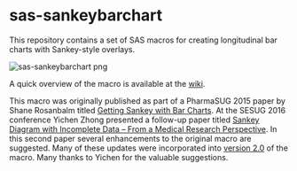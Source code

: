 # sas-sankeybarchart
This repository contains a set of SAS macros for creating longitudinal bar charts with Sankey-style overlays. 

![sas-sankeybarchart png](https://github.com/RhoInc/sas-sankeybarchart/blob/master/img/mo1.png)

A quick overview of the macro is available at the [wiki](https://github.com/RhoInc/sas-sankeybarchart/wiki).

This macro was originally published as part of a PharmaSUG 2015 paper by Shane Rosanbalm titled [Getting Sankey with Bar Charts](http://www.lexjansen.com/pharmasug/2015/DV/PharmaSUG-2015-DV07.pdf). At the SESUG 2016 conference Yichen Zhong presented a follow-up paper titled [Sankey Diagram with Incomplete Data – From a Medical Research Perspective](http://www.lexjansen.com/sesug/2016/LS-142_Final_PDF.pdf). In this second paper several enhancements to the original macro are suggested. Many of these updates were incorporated into [version 2.0](https://github.com/RhoInc/sas-sankeybarchart/wiki/Version-2.0) of the macro. Many thanks to Yichen for the valuable suggestions.
